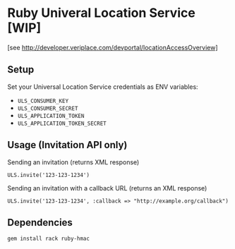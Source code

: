 # Ruby Univeral Location Service [WIP]

[see http://developer.veriplace.com/devportal/locationAccessOverview]

## Setup

Set your Universal Location Service credentials as ENV variables:

* `ULS_CONSUMER_KEY`
* `ULS_CONSUMER_SECRET`
* `ULS_APPLICATION_TOKEN`
* `ULS_APPLICATION_TOKEN_SECRET`

## Usage (Invitation API only)

Sending an invitation (returns XML response)

    ULS.invite('123-123-1234')

Sending an invitation with a callback URL (returns an XML response)

    ULS.invite('123-123-1234', :callback => "http://example.org/callback")

## Dependencies

    gem install rack ruby-hmac
